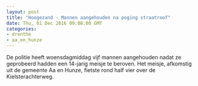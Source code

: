 ```yaml
---
layout: post
title: "Hoogezand - Mannen aangehouden na poging straatroof"
date: Thu, 01 Dec 2016 09:08:00 GMT
categories: 
- drenthe 
- aa_en_hunze 
---
```


De politie heeft woensdagmiddag vijf mannen aangehouden nadat ze geprobeerd hadden een 14-jarig meisje te beroven. 
Het meisje, afkomstig uit de gemeente Aa en Hunze, fietste rond half vier over de Kielsterachterweg.
